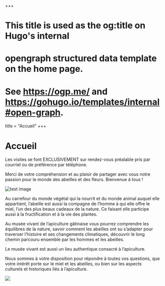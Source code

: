 +++
# This title is used as the og:title on Hugo's internal
# opengraph structured data template on the home page.
# See https://ogp.me/ and https://gohugo.io/templates/internal#open-graph.
title = "Accueil"
+++



# Accueil

Les visites se font EXCLUSIVEMENT sur rendez-vous préalable pris par courriel ou de préférence par téléphone.

Merci de votre compréhension et au plaisir de partager avec vous notre passion pour le monde des abeilles et des fleurs.
Bienvenue à tous !

![test image](/images/deb23.jpg)

Au carrefour du monde végétal qui la nourrit et du monde animal auquel elle appartient, l’abeille est aussi la compagne de l’homme à qui elle offre le miel, l’un des plus beaux cadeaux de la nature. Ce faisant elle participe aussi à la fructification et à la vie des plantes.

Au musée vivant de l’apiculture gâtinaise vous pourrez comprendre les équilibres de la nature, savoir comment les abeilles ont su s’adapter pour traverser l’histoire et ses changements climatiques, découvrir le long chemin parcouru ensemble par les hommes et les abeilles.

Le musée vivant est aussi un lieu authentique consacré à l’apiculture.

Nous sommes à votre disposition pour répondre à toutes vos questions, que votre intérêt porte sur le miel et les abeilles, ou bien sur les aspects culturels et historiques liés à l’apiculture.

![](/images/tournesolscassine.jpg)
